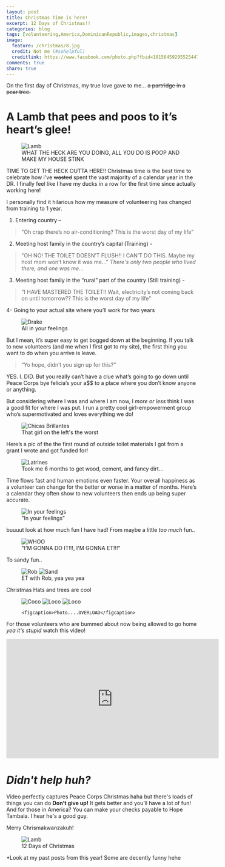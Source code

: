 ```yaml
---
layout: post
title: Christmas Time is here!
excerpt: 12 Days of Christmas!!
categories: blog
tags: [volunteering,America,DominicanRepublic,images,christmas]
image:
  feature: /christmas/8.jpg
  credit: Not me (#sohelpful)
  creditlink: https://www.facebook.com/photo.php?fbid=10156459295525447&set=a.10156459295210447.1073741852.543075446&type=3
comments: true
share: true
---
```

On the first day of Christmas, my true love gave to me…
	~~a partridge in a pear tree.~~

# A Lamb that pees and poos to it’s heart’s glee!

<!--[Lamb](/life-blog/images/3.jpg)-->
<figure> 	
	<img src="/life-blog/images/christmas/3.jpg" alt="Lamb">	
	<figcaption> WHAT THE HECK ARE YOU DOING, ALL YOU DO IS POOP AND MAKE MY HOUSE STINK
	</figcaption> 
</figure>


TIME TO GET THE HECK OUTTA HERE!!
Christmas time is the best time to celebrate how i've ~~wasted~~ spent the vast majority of a calendar year in the DR. I finally feel like I have my ducks in a row for the first time since actually working here!

I personally find it hilarious how my measure of volunteering has changed from training to 1 year.

1. Entering country – 

>"Oh crap there’s no air-conditioning? This is the worst day of my life”

2. Meeting host family in the country’s capital (Training) -

>"OH NO! THE TOILET DOESN’T FLUSH!! I CAN’T DO THIS. Maybe my host mom won’t know it was me…"
*There's only two people who lived there, and one was me...*

3. Meeting host family in the “rural” part of the country (Still training) -

>"I HAVE MASTERED THE TOILET!! Wait, electricity’s not coming back on until tomorrow?? This is the worst day of my life"

4-	Going to your actual site where you’ll work for two years 
<!--[Drake](/life-blog/images/christmas/9.jpg)-->
<figure> 	
	<img src="/life-blog/images/christmas/9.jpg" alt="Drake">	
	<figcaption> All in your feelings </figcaption> 
</figure>

But I mean, it’s super easy to get bogged down at the beginning. If you talk to new volunteers (and me when I first got to my site), the first thing you want to do when you arrive is leave. 

>“Yo hope, didn’t you sign up for this?”

YES. I. DID. But you really can’t have a clue what’s going to go down until Peace Corps bye felicia’s your a$$ to a place where you don’t know anyone or anything. 

But considering where I was and where I am now, I *more or less* think I was a good fit for where I was put. I run a pretty cool girl-empowerment group who’s supermotivated and loves everything we do!
<!--[Chicas Brillantes](/life-blog/images/christmas/1.jpg) -->
<figure> 	
	<img src="/life-blog/images/christmas/1.jpg" alt="Chicas Brillantes">	
	<figcaption> That girl on the left's the worst
	</figcaption> 
</figure>

Here’s a pic of the the first round of outside toilet materials I got from a grant I wrote and got funded for! 
<!--[Latrines](/life-blog/images/christmas/2.jpg)-->
<figure> 	
	<img src="/life-blog/images/christmas/2.jpg" alt="Latrines">	
	<figcaption> Took me 6 months to get wood, cement, and fancy dirt...
	</figcaption> 
</figure>

Time flows fast and human emotions even faster. Your overall happiness as a volunteer can change for the better or worse in a matter of months. Here’s a calendar they often show to new volunteers then ends up being super accurate.
<figure>
	<img src="/life-blog/images/christmas/10.jpg" alt="In your feelings">
	<figcaption> "In your feelings" </figcaption>
</figure>

buuuut look at how much fun I have had! 
From maybe a little *too much* fun..
<!--[ET](/life-blog/images/christmas/11.jpg) -->

<figure>
	<img src="/life-blog/images/christmas/11.jpg" alt="WHOO">
	<figcaption> "I'M GONNA DO IT!!!, I'M GONNA ET!!!" <figcaption>
</figure>

To sandy fun..
<figure class="half"> 	
	<img src="/life-blog/images/christmas/16.jpg" alt="Rob">
	<img src="/life-blog/images/christmas/13.jpg" alt="Sand">	
	<figcaption> ET with Rob, yea yea yea</figcaption> 
</figure>

Christmas Hats and trees are cool
<figure class="third"> 	
	<img src="/life-blog/images/christmas/15.jpg" alt="Coco"> 
	<img src="/life-blog/images/christmas/17.jpg" alt ="Loco">
	<img src="/life-blog/images/christmas/14.jpg" alt ="Loco">	
	
	<figcaption>Photo....OVERLOAD</figcaption> 
</figure>

For those volunteers who are bummed about now being allowed to go home *yea it's stupid* watch this video!

<iframe width="560" height="315" src="https://www.youtube.com/embed/GPG3zSgm_Qo" frameborder="0" allowfullscreen></iframe>




# *Didn't help huh?*

Video perfectly captures Peace Corps Christmas haha but there's loads of things you can do **Don’t give up!** It gets better and you’ll have a lot of fun!
And for those in America? You can make your checks payable to Hope Tambala. I hear he's a good guy.




Merry Chrismakwanzakuh!
<figure> 	
	<img src="/life-blog/images/christmas/12.jpg" alt="Lamb"> 	
	<figcaption>12 Days of Christmas</figcaption> 
</figure>


*Look at my past posts from this year! Some are decently funny hehe
